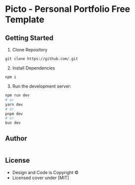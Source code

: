 # Picto - Personal Portfolio Free Template


## Getting Started

1. Clone Repository

```
git clone https://github.com/.git
```

2. Install Dependencies

```
npm i
```

3. Run the development server:

```bash
npm run dev
# or
yarn dev
# or
pnpm dev
# or
bun dev
```

## Author

```

```

## License

- Design and Code is Copyright &copy;
- Licensed cover under [MIT]